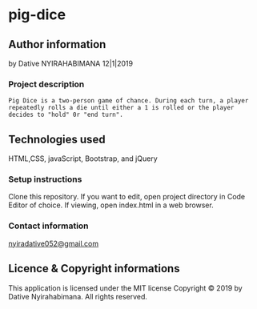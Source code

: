 # pig-dice
## Author information
by Dative NYIRAHABIMANA  12|1|2019

### Project description
```
Pig Dice is a two-person game of chance. During each turn, a player repeatedly rolls a die until either a 1 is rolled or the player decides to "hold" 0r "end turn".
```
## Technologies used
HTML,CSS, javaScript, Bootstrap, and jQuery
### Setup instructions
Clone this repository.
If you want to edit, open project directory in Code Editor of choice.
If viewing, open index.html in a web browser.
### Contact information
nyiradative052@gmail.com
## Licence & Copyright informations
This application is licensed under the MIT license
Copyright © 2019 by Dative Nyirahabimana. All rights reserved.


